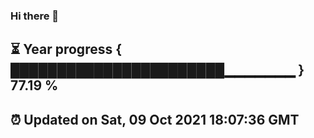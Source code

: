 ### Hi there 👋
⏳ Year progress { ███████████████████████▁▁▁▁▁▁▁ } 77.19 %
---
⏰ Updated on Sat, 09 Oct 2021 18:07:36 GMT
---
